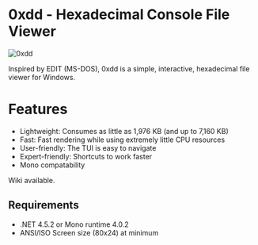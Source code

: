 # 0xdd - Hexadecimal Console File Viewer

![0xdd](http://dd86k.github.io/imgs/0xdd1.png)

Inspired by EDIT (MS-DOS), 0xdd is a simple, interactive, hexadecimal file viewer for Windows.

# Features
- Lightweight: Consumes as little as 1,976 KB (and up to 7,160 KB)
- Fast: Fast rendering while using extremely little CPU resources
- User-friendly: The TUI is easy to navigate
- Expert-friendly: Shortcuts to work faster
- Mono compatability

Wiki available.

## Requirements

- .NET 4.5.2 or Mono runtime 4.0.2
- ANSI/ISO Screen size (80x24) at minimum